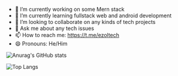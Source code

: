 

- 🔭 I’m currently working on some Mern stack
- 🌱 I’m currently learning fullstack web and android development
- 👯 I’m looking to collaborate on any kinds of tech projects
- 💬 Ask me about any tech issues
- 📫 How to reach me: https://t.me/ezoltech
- 😄 Pronouns: He/Him

![Anurag's GitHub stats](https://github-readme-stats.vercel.app/api?username=ezoltech&theme=transparent&show_icons=true)



  
  
  
  
  ![Top Langs](https://github-readme-stats.vercel.app/api/top-langs/?username=ezoltech&theme=tokyonight)




